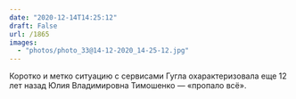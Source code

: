 ```yaml
---
date: "2020-12-14T14:25:12"
draft: False
url: /1865
images:
  - "photos/photo_33@14-12-2020_14-25-12.jpg"
---
```


Коротко и метко ситуацию с сервисами Гугла охарактеризовала еще 12 лет назад Юлия Владимировна Тимошенко — «пропало всё».
